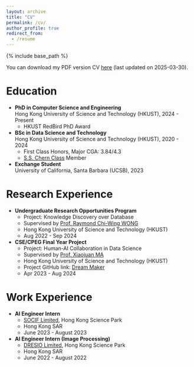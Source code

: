 ```yaml
---
layout: archive
title: "CV"
permalink: /cv/
author_profile: true
redirect_from:
  - /resume
---
```


{% include base_path %}

You can download my PDF version CV [here](http://ust-waylon.github.io/files/cv_03_30.pdf) (last updated on 2025-03-30).

Education
======
- **PhD in Computer Science and Engineering**  
  Hong Kong University of Science and Technology (HKUST), 2024 - Present
  - HKUST RedBird PhD Award
- **BSc in Data Science and Technology**  
  Hong Kong University of Science and Technology (HKUST), 2020 - 2024
  - First Class Honors, Major CGA: 3.84/4.3
  - [S.S. Chern Class](https://www.math.hkust.edu.hk/ug/chern_class/) Member
- **Exchange Student**  
  University of California, Santa Barbara (UCSB), 2023

Research Experience
======
* **Undergraduate Research Opportunities Program**
  * Project: Knowledge Discovery over Database
  * Supervised by [Prof. Raymond Chi-Wing WONG](https://cse.hkust.edu.hk/~raywong/)
  * Hong Kong University of Science and Technology (HKUST)
  * Aug 2022 - Sep 2024
* **CSE/CPEG Final Year Project**
  * Project: Human-AI Collaboration in Data Science
  * Supervised by [Prof. Xiaojuan MA ](https://www.cse.ust.hk/~mxj/)
  * Hong Kong University of Science and Technology (HKUST)
  * Project GitHub link: [Dream Maker](https://github.com/Ust-Waylon/Dream_Maker)
  * Apr 2023 - Aug 2024

Work Experience
======
* **AI Engineer Intern**
  * [SOCIF Limited](https://www.socif.co), Hong Kong Science Park
  * Hong Kong SAR
  * June 2023 - August 2023
* **AI Engineer Intern (Image Processing)**
  * [DRESIO Limited](https://www.dresio.io), Hong Kong Science Park 
  * Hong Kong SAR
  * June 2022 - August 2022
